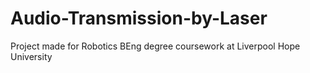 # Audio-Transmission-by-Laser
Project made for Robotics BEng degree coursework at Liverpool Hope University
